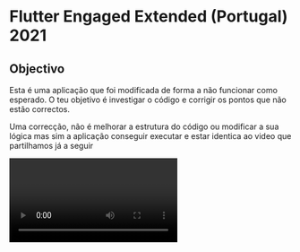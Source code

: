 # Flutter Engaged Extended (Portugal) 2021

## Objectivo

Esta é uma aplicação que foi modificada de forma a não funcionar como esperado.
O teu objetivo é investigar o código e corrigir os pontos que não estão correctos. 

Uma correcção, não é melhorar a estrutura do código ou modificar a sua lógica mas sim a aplicação conseguir executar e estar identica ao video que partilhamos já a seguir

<Video>
    
## Como executar a aplicação

1. Cria uma conta em [OpenWeatherMap](https://openweathermap.org/).
2. Poderás então ver a tua API KEY em https://home.openweathermap.org/api_keys.
3. Faz clone deste repositório
4. Instala todas as dependencias com o "flutter pub get"
5. Abre o ficheiro **lib/main.dart** e copia a tua API, substituindo a 
```dart
    var config = {
    'OpenWeatherApiKey': '<COLOCA_AQUI_A_TUA_CHAVE>',
    };
```
6. Executa a aplicacao


## Vencedor

O Vencedor será aquele que realizar o primeiro Pull Request com a aplicação a funcionar correctamente e com o UI idêntico ao video partilhado. 
O juri irá olhar para a hora do Pull Request para determinar a ordem das submissões.
Qualquer tentativa de adulterar o resultado será desqualificado imediatamente.


Mais importante, divirtam-se!

